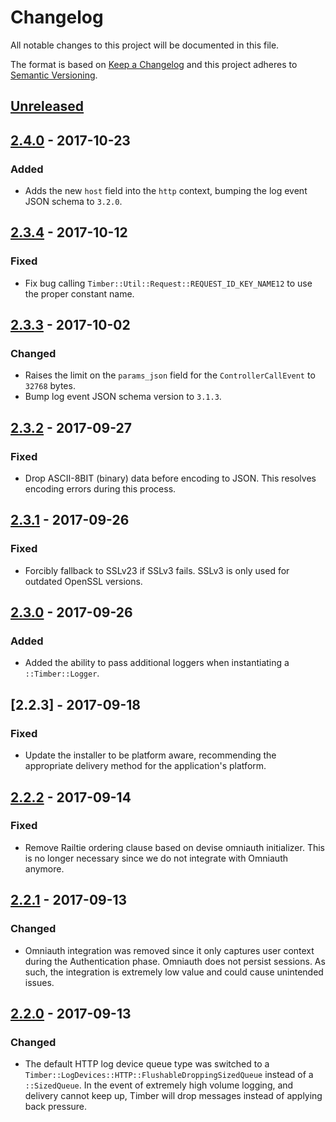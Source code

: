# Changelog

All notable changes to this project will be documented in this file.

The format is based on [Keep a Changelog](http://keepachangelog.com/en/1.0.0/)
and this project adheres to [Semantic Versioning](http://semver.org/spec/v2.0.0.html).

## [Unreleased]

## [2.4.0] - 2017-10-23

### Added

  - Adds the new `host` field into the `http` context, bumping the log event JSON schema to `3.2.0`.

## [2.3.4] - 2017-10-12

### Fixed

  - Fix bug calling `Timber::Util::Request::REQUEST_ID_KEY_NAME12` to use the proper constant name.

## [2.3.3] - 2017-10-02

### Changed

  - Raises the limit on the `params_json` field for the `ControllerCallEvent` to `32768` bytes.
  - Bump log event JSON schema version to `3.1.3`.

## [2.3.2] - 2017-09-27

### Fixed

  - Drop ASCII-8BIT (binary) data before encoding to JSON. This resolves encoding errors during
    this process.

## [2.3.1] - 2017-09-26

### Fixed

  - Forcibly fallback to SSLv23 if SSLv3 fails. SSLv3 is only used for outdated OpenSSL versions.

## [2.3.0] - 2017-09-26

### Added

  - Added the ability to pass additional loggers when instantiating a `::Timber::Logger`.

## [2.2.3] - 2017-09-18

### Fixed

  - Update the installer to be platform aware, recommending the appropriate delivery method
    for the application's platform.


## [2.2.2] - 2017-09-14

### Fixed

  - Remove Railtie ordering clause based on devise omniauth initializer. This is no longer
    necessary since we do not integrate with Omniauth anymore.

## [2.2.1] - 2017-09-13

### Changed

  - Omniauth integration was removed since it only captures user context during the Authentication
    phase. Omniauth does not persist sessions. As such, the integration is extremely low value
    and could cause unintended issues.

## [2.2.0] - 2017-09-13

### Changed

  - The default HTTP log device queue type was switched to a
    `Timber::LogDevices::HTTP::FlushableDroppingSizedQueue` instead of a `::SizedQueue`. In the
    event of extremely high volume logging, and delivery cannot keep up, Timber will drop messages
    instead of applying back pressure.


[Unreleased]: https://github.com/timberio/timber-ruby/compare/v2.4.0...HEAD
[2.4.0]: https://github.com/timberio/timber-ruby/compare/v2.3.4...v2.4.0
[2.3.4]: https://github.com/timberio/timber-ruby/compare/v2.3.3...v2.3.4
[2.3.3]: https://github.com/timberio/timber-ruby/compare/v2.3.2...v2.3.3
[2.3.2]: https://github.com/timberio/timber-ruby/compare/v2.3.1...v2.3.2
[2.3.1]: https://github.com/timberio/timber-ruby/compare/v2.3.0...v2.3.1
[2.3.0]: https://github.com/timberio/timber-ruby/compare/v2.2.2...v2.3.0
[2.2.2]: https://github.com/timberio/timber-ruby/compare/v2.2.2...v2.2.3
[2.2.2]: https://github.com/timberio/timber-ruby/compare/v2.2.1...v2.2.2
[2.2.1]: https://github.com/timberio/timber-ruby/compare/v2.2.0...v2.2.1
[2.2.0]: https://github.com/timberio/timber-ruby/compare/v2.1.10...v2.2.0
